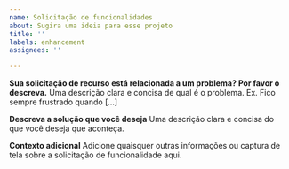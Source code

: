 ```yaml
---
name: Solicitação de funcionalidades
about: Sugira uma ideia para esse projeto
title: ''
labels: enhancement
assignees: ''

---
```


**Sua solicitação de recurso está relacionada a um problema? Por favor o descreva.**
Uma descrição clara e concisa de qual é o problema. Ex. Fico sempre frustrado quando [...]

**Descreva a solução que você deseja**
Uma descrição clara e concisa do que você deseja que aconteça.

**Contexto adicional**
Adicione quaisquer outras informações ou captura de tela sobre a solicitação de funcionalidade aqui.
